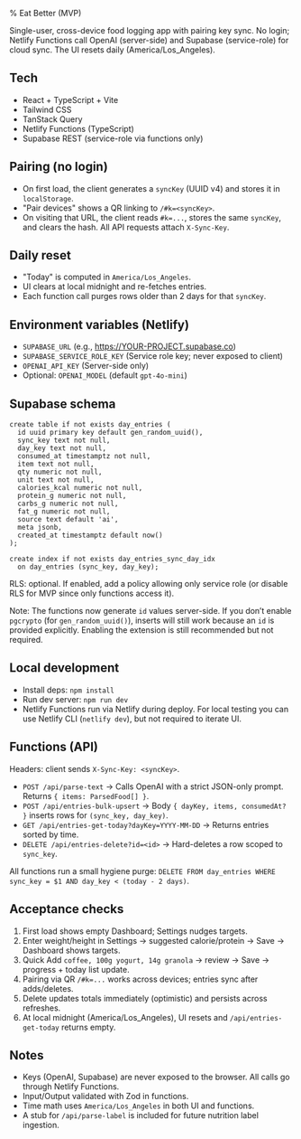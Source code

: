 % Eat Better (MVP)

Single-user, cross-device food logging app with pairing key sync. No login; Netlify Functions call OpenAI (server-side) and Supabase (service-role) for cloud sync. The UI resets daily (America/Los_Angeles).

## Tech

- React + TypeScript + Vite
- Tailwind CSS
- TanStack Query
- Netlify Functions (TypeScript)
- Supabase REST (service-role via functions only)

## Pairing (no login)

- On first load, the client generates a `syncKey` (UUID v4) and stores it in `localStorage`.
- "Pair devices" shows a QR linking to `/#k=<syncKey>`.
- On visiting that URL, the client reads `#k=...`, stores the same `syncKey`, and clears the hash. All API requests attach `X-Sync-Key`.

## Daily reset

- "Today" is computed in `America/Los_Angeles`.
- UI clears at local midnight and re-fetches entries.
- Each function call purges rows older than 2 days for that `syncKey`.

## Environment variables (Netlify)

- `SUPABASE_URL` (e.g., https://YOUR-PROJECT.supabase.co)
- `SUPABASE_SERVICE_ROLE_KEY` (Service role key; never exposed to client)
- `OPENAI_API_KEY` (Server-side only)
- Optional: `OPENAI_MODEL` (default `gpt-4o-mini`)

## Supabase schema

```
create table if not exists day_entries (
  id uuid primary key default gen_random_uuid(),
  sync_key text not null,
  day_key text not null,
  consumed_at timestamptz not null,
  item text not null,
  qty numeric not null,
  unit text not null,
  calories_kcal numeric not null,
  protein_g numeric not null,
  carbs_g numeric not null,
  fat_g numeric not null,
  source text default 'ai',
  meta jsonb,
  created_at timestamptz default now()
);

create index if not exists day_entries_sync_day_idx
  on day_entries (sync_key, day_key);
```

RLS: optional. If enabled, add a policy allowing only service role (or disable RLS for MVP since only functions access it).

Note: The functions now generate `id` values server-side. If you don’t enable `pgcrypto` (for `gen_random_uuid()`), inserts will still work because an `id` is provided explicitly. Enabling the extension is still recommended but not required.

## Local development

- Install deps: `npm install`
- Run dev server: `npm run dev`
- Netlify Functions run via Netlify during deploy. For local testing you can use Netlify CLI (`netlify dev`), but not required to iterate UI.

## Functions (API)

Headers: client sends `X-Sync-Key: <syncKey>`.

- `POST /api/parse-text` → Calls OpenAI with a strict JSON-only prompt. Returns `{ items: ParsedFood[] }`.
- `POST /api/entries-bulk-upsert` → Body `{ dayKey, items, consumedAt? }` inserts rows for `(sync_key, day_key)`.
- `GET /api/entries-get-today?dayKey=YYYY-MM-DD` → Returns entries sorted by time.
- `DELETE /api/entries-delete?id=<id>` → Hard-deletes a row scoped to `sync_key`.

All functions run a small hygiene purge: `DELETE FROM day_entries WHERE sync_key = $1 AND day_key < (today - 2 days)`.

## Acceptance checks

1. First load shows empty Dashboard; Settings nudges targets.
2. Enter weight/height in Settings → suggested calorie/protein → Save → Dashboard shows targets.
3. Quick Add `coffee, 100g yogurt, 14g granola` → review → Save → progress + today list update.
4. Pairing via QR `/#k=...` works across devices; entries sync after adds/deletes.
5. Delete updates totals immediately (optimistic) and persists across refreshes.
6. At local midnight (America/Los_Angeles), UI resets and `/api/entries-get-today` returns empty.

## Notes

- Keys (OpenAI, Supabase) are never exposed to the browser. All calls go through Netlify Functions.
- Input/Output validated with Zod in functions.
- Time math uses `America/Los_Angeles` in both UI and functions.
- A stub for `/api/parse-label` is included for future nutrition label ingestion.
